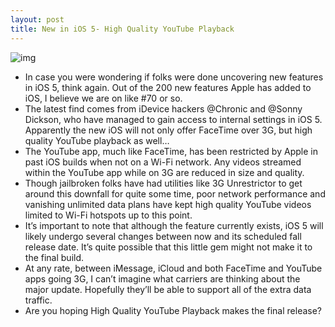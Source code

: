 ```yaml
---
layout: post
title: New in iOS 5- High Quality YouTube Playback
---
```

![img](http://media.idownloadblog.com/wp-content/uploads/2011/06/Screen-shot-2011-06-11-at-4.39.27-PM.png)
* In case you were wondering if folks were done uncovering new features in iOS 5, think again. Out of the 200 new features Apple has added to iOS, I believe we are on like #70 or so.
* The latest find comes from iDevice hackers @Chronic and @Sonny Dickson, who have managed to gain access to internal settings in iOS 5. Apparently the new iOS will not only offer FaceTime over 3G, but high quality YouTube playback as well…
* The YouTube app, much like FaceTime, has been restricted by Apple in past iOS builds when not on a Wi-Fi network. Any videos streamed within the YouTube app while on 3G are reduced in size and quality.
* Though jailbroken folks have had utilities like 3G Unrestrictor to get around this downfall for quite some time, poor network performance and vanishing unlimited data plans have kept high quality YouTube videos limited to Wi-Fi hotspots up to this point.
* It’s important to note that although the feature currently exists, iOS 5 will likely undergo several changes between now and its scheduled fall release date. It’s quite possible that this little gem might not make it to the final build.
* At any rate, between iMessage, iCloud and both FaceTime and YouTube apps going 3G, I can’t imagine what carriers are thinking about the major update. Hopefully they’ll be able to support all of the extra data traffic.
* Are you hoping High Quality YouTube Playback makes the final release?

